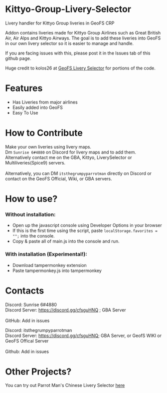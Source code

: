 # Kittyo-Group-Livery-Selector

Livery handler for Kittyo Group liveries in GeoFS CRP

Addon contains liveries made for Kittyo Group Airlines such as Great British Air, Air Alps and Kittyo Airways. The goal is to add these liveries into GeoFS in our own livery selector so it is easier to manage and handle. 

If you are facing issues with this, please post it in the Issues tab of this github page.

Huge credit to kolos26 at [GeoFS Livery Selector](https://github.com/kolos26/GEOFS-LiverySelector/tree/main) for portions of the code.

# Features
- Has Liveries from major airlines
- Easily added into GeoFS
- Easy To Use

# How to Contribute
Make your own liveries using livery maps. 
<br>Dm ```Sunrise 6#4880``` on Discord for livery maps and to add them. Alternatively contact me on the GBA, Kittyo, LiverySelector or Multiliveries(Spice9) servers.</br>
<br>Alternatively, you can DM ```itsthegrumpyparrotman``` directly on Discord or contact on the GeoFS Official, Wiki, or GBA servers.</br> 

# How to use?
### Without installation:
- Open up the javascript console using Developer Options in your browser
- If this is the first time using the script, paste ``localStorage.favorites = "";`` into the console.
- Copy & paste all of main.js into the console and run.
### With installation (Experimental!):
- Download tampermonkey extension
- Paste tampermonkey.js into tampermonkey

# Contacts
Discord: Sunrise 6#4880
<br>Discord Server: https://discord.gg/cfsguHNQ ; GBA Server</br>
<br>GitHub: Add in issues</br>

Discord: itsthegrumpyparrotman
<br>Discord Server: https://discord.gg/cfsguHNQ; GBA Server, or GeofS WIKI or GeoFS Offical Server</br>
<br>Github: Add in issues</br>

# Other Projects?
You can try out Parrot Man's Chinese Livery Selector [here](https://github.com/Aternosus/GeoFS-Chinese-Livery-Selector)
